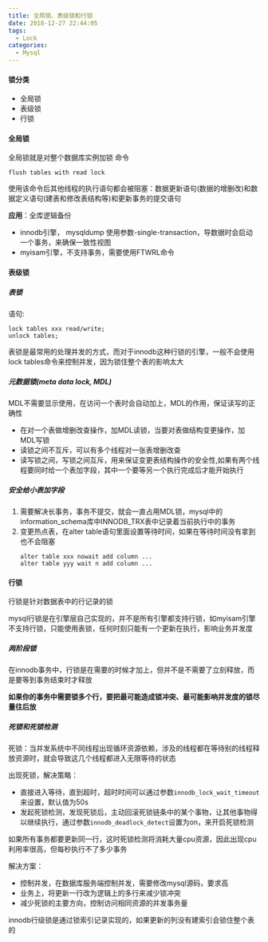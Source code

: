 ```yaml
---
title: 全局锁、表级锁和行锁
date: 2018-12-27 22:44:05
tags:
  - Lock
categories:
  - Mysql
---
```

#### 锁分类
- 全局锁
- 表级锁
- 行锁


#### 全局锁
全局锁就是对整个数据库实例加锁
命令
```
flush tables with read lock
```
使用该命令后其他线程的执行语句都会被阻塞：数据更新语句(数据的增删改)和数据定义语句(建表和修改表结构等)和更新事务的提交语句

**应用**：全库逻辑备份
- innodb引擎， mysqldump 使用参数-single-transaction，导数据时会启动一个事务，来确保一致性视图
- myisam引擎，不支持事务，需要使用FTWRL命令


#### 表级锁
##### 表锁

语句: 
```
lock tables xxx read/write;
unlock tables;
```
表锁是最常用的处理并发的方式，而对于innodb这种行锁的引擎，一般不会使用lock tables命令来控制并发，因为锁住整个表的影响太大

##### 元数据锁(meta data lock, MDL)
MDL不需要显示使用，在访问一个表时会自动加上，MDL的作用，保证读写的正确性

- 在对一个表做增删改查操作，加MDL读锁，当要对表做结构变更操作，加MDL写锁
- 读锁之间不互斥，可以有多个线程对一张表增删改查
- 读写锁之间，写锁之间互斥，用来保证变更表结构操作的安全性,如果有两个线程要同时给一个表加字段，其中一个要等另一个执行完成后才能开始执行

##### 安全给小表加字段
1. 需要解决长事务，事务不提交，就会一直占用MDL锁，mysql中的information_schema库中INNODB_TRX表中记录着当前执行中的事务
2. 变更热点表，在alter table语句里面设置等待时间，如果在等待时间没有拿到也不会阻塞
    ```
    alter table xxx nowait add column ...
    alter table yyy wait n add column ...
    ```

#### 行锁
行锁是针对数据表中的行记录的锁

mysql行锁是在引擎层自己实现的，并不是所有引擎都支持行锁，如myisam引擎不支持行锁，只能使用表锁，任何时刻只能有一个更新在执行，影响业务并发度

##### 两阶段锁
在innodb事务中，行锁是在需要的时候才加上，但并不是不需要了立刻释放，而是要等到事务结束时才释放

**如果你的事务中需要锁多个行，要把最可能造成锁冲突、最可能影响并发度的锁尽量往后放**
##### 死锁和死锁检测

死锁：当并发系统中不同线程出现循环资源依赖，涉及的线程都在等待别的线程释放资源时，就会导致这几个线程都进入无限等待的状态

出现死锁，解决策略：
- 直接进入等待，直到超时，超时时间可以通过参数`innodb_lock_wait_timeout`来设置，默认值为50s
- 发起死锁检测，发现死锁后，主动回滚死锁链条中的某个事物，让其他事物得以继续执行，通过参数`innodb_deadlock_detect`设置为on，来开启死锁检测

如果所有事务都要更新同一行，这时死锁检测将消耗大量cpu资源，因此出现cpu利用率很高，但每秒执行不了多少事务

解决方案：
- 控制并发，在数据库服务端控制并发，需要修改mysql源码，要求高
- 业务上，将更新一行改为逻辑上的多行来减少锁冲突
- 减少死锁的主要方向，控制访问相同资源的并发事务量

innodb行级锁是通过锁索引记录实现的，如果更新的列没有建索引会锁住整个表的

